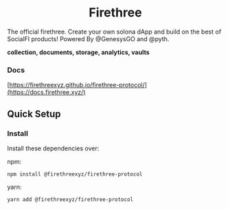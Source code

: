 <div align="center">
  <h1>Firethree</h1>
</div>

The official firethree. Create your own solona dApp and build on the best of SocialFI products! Powered By @GenesysGO and @pyth.

**collection, documents, storage, analytics, vaults**

### Docs
[https://firethreexyz.github.io/firethree-protocol/](https://docs.firethree.xyz/)

## Quick Setup

### Install

Install these dependencies over:

npm:

```shell
npm install @firethreexyz/firethree-protocol
```

yarn:

```shell
yarn add @firethreexyz/firethree-protocol
```
